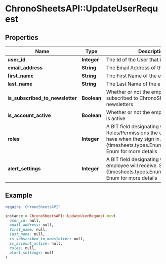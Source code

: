 # ChronoSheetsAPI::UpdateUserRequest

## Properties

| Name | Type | Description | Notes |
| ---- | ---- | ----------- | ----- |
| **user_id** | **Integer** | The Id of the User that is to be updated | [optional] |
| **email_address** | **String** | The Email Address of the employee | [optional] |
| **first_name** | **String** | The First Name of the employee | [optional] |
| **last_name** | **String** | The Last Name of the employee | [optional] |
| **is_subscribed_to_newsletter** | **Boolean** | Whether or not the employee is subscribed to ChronoSheets newsletters | [optional] |
| **is_account_active** | **Boolean** | Whether or not the employee account is active | [optional] |
| **roles** | **Integer** | A BIT field designating which Roles/Permissions the employee will have when they sign in.  See the {timesheets.types.Enums.UserRoles} Enum for more details | [optional] |
| **alert_settings** | **Integer** | A BIT field designating which Alerts the employee will receive.  See the {timesheets.types.Enums.AlertSettings} Enum for more details | [optional] |

## Example

```ruby
require 'ChronoSheetsAPI'

instance = ChronoSheetsAPI::UpdateUserRequest.new(
  user_id: null,
  email_address: null,
  first_name: null,
  last_name: null,
  is_subscribed_to_newsletter: null,
  is_account_active: null,
  roles: null,
  alert_settings: null
)
```

